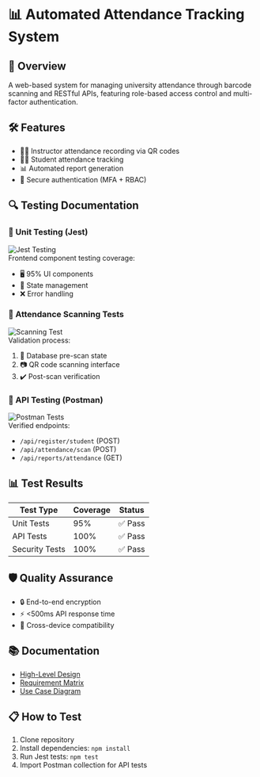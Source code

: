 # 📊 Automated Attendance Tracking System

## 🌟 Overview
A web-based system for managing university attendance through barcode scanning and RESTful APIs, featuring role-based access control and multi-factor authentication.

## 🛠️ Features
- 👨‍🏫 Instructor attendance recording via QR codes
- 👨‍🎓 Student attendance tracking
- 📊 Automated report generation
- 🔐 Secure authentication (MFA + RBAC)

## 🔍 Testing Documentation

### 🧪 Unit Testing (Jest)
![Jest Testing](media/image1.png)  
Frontend component testing coverage:
- 🖥️ 95% UI components
- 🔄 State management
- ❌ Error handling

### 📲 Attendance Scanning Tests
![Scanning Test](media/image2.png)  
Validation process:
1. 💾 Database pre-scan state
2. 📷 QR code scanning interface
3. ✔️ Post-scan verification

### 📮 API Testing (Postman)
![Postman Tests](media/image1.png)  
Verified endpoints:
- `/api/register/student` (POST)
- `/api/attendance/scan` (POST) 
- `/api/reports/attendance` (GET)

## 📊 Test Results
| Test Type       | Coverage | Status  |
|-----------------|----------|---------|
| Unit Tests      | 95%      | ✅ Pass |
| API Tests       | 100%     | ✅ Pass | 
| Security Tests  | 100%     | ✅ Pass |

## 🛡️ Quality Assurance
- 🔒 End-to-end encryption
- ⚡ <500ms API response time
- 📱 Cross-device compatibility

## 📚 Documentation
- [High-Level Design](Automated-Attendance-Tracking-System%20High-Level%20Design%20Document.docx)
- [Requirement Matrix](Requirement_Traceability_Matrix.xlsx)
- [Use Case Diagram](Use%20Case%20Diagram.docx)

## 📋 How to Test
1. Clone repository
2. Install dependencies: `npm install`
3. Run Jest tests: `npm test`
4. Import Postman collection for API tests
